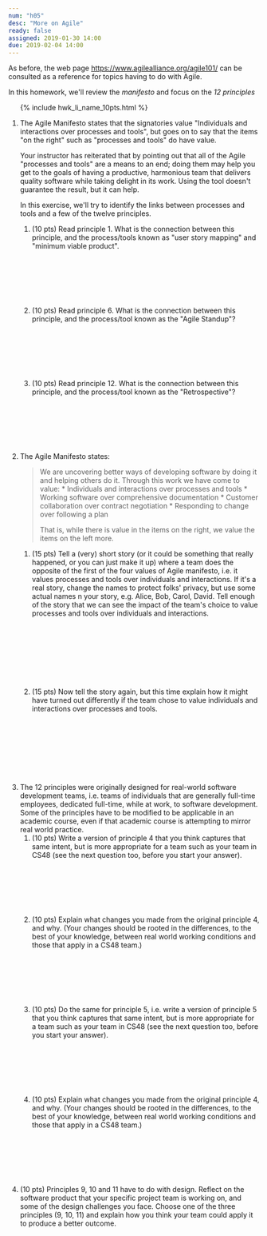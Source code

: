 ```yaml
---
num: "h05"
desc: "More on Agile"
ready: false
assigned: 2019-01-30 14:00
due: 2019-02-04 14:00
---
```


<div style="display:none;">https://ucsb-cs48.github.io/w19/hwk/h05/</div>

As before, the web page <https://www.agilealliance.org/agile101/> can be consulted as a reference for topics
having to do with Agile.

In this homework, we'll review the *manifesto* and focus on the *12 principles* 




<ol>

{% include hwk_li_name_10pts.html %}

<li style="margin-bottom:0em;" markdown="1">  The Agile Manifesto states that the signatories value "Individuals and interactions over processes and tools", but goes on to say that the items "on the right" such as "processes and tools" do have value.  

Your instructor has reiterated that by pointing out that all of the Agile "processes and tools" are a means to an end; doing them may help you get to the goals of having a productive, harmonious team that delivers quality software while taking delight in its work.  Using the tool doesn't guarantee the result, but it can help.

In this exercise, we'll try to identify the links between processes and tools and a few of the twelve principles.

<ol>

<li style="margin-bottom:8em;" markdown="1"> (10 pts) Read principle 1.  What is the connection between this principle, and the process/tools known as "user story mapping" and "minimum viable product".

</li>

<li style="margin-bottom:8em;" markdown="1"> (10 pts) Read principle 6.   What is the connection between this principle, and the process/tool known as the "Agile Standup"?

</li>

<li style="margin-bottom:8em;" markdown="1"> (10 pts) Read principle 12.   What is the connection between this principle, and the process/tool known as the "Retrospective"?

</li>



</ol>

<div class="pagebreak">
</div>

</li>

<li style="margin-bottom:1em;" markdown="1"> The Agile Manifesto states:

<blockquote markdown="1">
We are uncovering better ways of developing software by doing it and helping others do it. Through this work we have come to value:
* Individuals and interactions over processes and tools
* Working software over comprehensive documentation
* Customer collaboration over contract negotiation
* Responding to change over following a plan

That is, while there is value in the items on the right, we value the items on the left more.
</blockquote>


<ol>
<li style="margin-bottom:10em;" markdown="1">
(15 pts) Tell a (very) short story (or it could be something that really happened, or you can just make it up) where  a
  team does the opposite of the first of the four values of Agile manifesto, i.e. it values processes and tools over individuals and interactions.  If it's a real story, change the names to protect folks' privacy, but use some actual names n your story, e.g. Alice, Bob, Carol, David.   Tell enough of the story that we can see the impact of the team's choice to value processes and tools over individuals and interactions.

</li>

<li style="margin-bottom:10em;" markdown="1">
(15 pts) Now tell the story again, but this time explain how it might have turned out differently if the team chose to value individuals and interactions over processes and tools.
</li>


</ol>

</li>


<li style="margin-bottom:1em;" > The 12 principles were originally designed for real-world software development teams, i.e. teams of individuals that are generally full-time employees, dedicated full-time, while at work, to software development.  Some of the principles have to be modified to be applicable in an academic course, even if that academic course is attempting to mirror real world practice.
    
<ol>
<li style="margin-bottom:8em;" markdown="1"> (10 pts) Write a version of principle 4 that you think captures that same intent, but is more appropriate for a team such as your team in CS48 (see the next question too, before you start your answer).
</li> 

<li style="margin-bottom:8em;" markdown="1"> (10 pts) Explain what changes you made from the original principle 4, and why.  (Your changes should be rooted in the differences, to the best of your knowledge, between real world working conditions and those that apply in a CS48 team.)

</li> 

<li style="margin-bottom:8em;" markdown="1"> (10 pts) Do the same for principle 5, i.e. write a version of principle 5 that you think captures that same intent, but is more appropriate for a team such as your team in CS48 (see the next question too, before you start your answer).
</li> 

<li style="margin-bottom:8em;" markdown="1"> (10 pts) Explain what changes you made from the original principle 4, and why.  (Your changes should be rooted in the differences, to the best of your knowledge, between real world working conditions and those that apply in a CS48 team.)

</li> 


</ol>
  
  
</li>

<li style="margin-bottom:5em;" > (10 pts) Principles 9, 10 and 11 have to do with design.  Reflect on the software product that your specific project team is working on, and some of the design challenges you face.   Choose one of the three principles (9, 10, 11) and explain how you think your team could apply it to produce a better outcome.
  
</li>







</ol>
